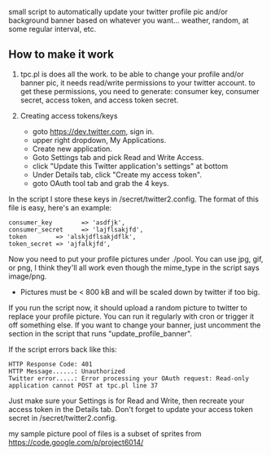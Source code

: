 small script to automatically update your twitter profile pic and/or background banner based on whatever you want... weather, random, at some regular interval, etc.

How to make it work
-------------------

1. tpc.pl is does all the work. to be able to change your profile and/or banner pic, it needs read/write permissions to your twitter account. to get these permissions, you need to generate: consumer key, consumer secret, access token, and access token secret.

2. Creating access tokens/keys
    * goto https://dev.twitter.com, sign in.
    * upper right dropdown, My Applications.
    * Create new application.
    * Goto Settings tab and pick Read and Write Access.
    * click "Update this Twitter application's settings" at bottom
    * Under Details tab, click "Create my access token". 
    * goto OAuth tool tab and grab the 4 keys.

In the script I store these keys in /secret/twitter2.config. The format of this file is easy, here's an example:

    consumer_key        => 'asdfjk',
    consumer_secret     => 'lajflsakjfd',
    token        => 'alskjdflsakjdflk',
    token_secret => 'ajfalkjfd',
  
Now you need to put your profile pictures under ./pool. You can use jpg, gif, or png, I think they'll all work even though the mime_type in the script says image/png.
* Pictures must be < 800 kB and will be scaled down by twitter if too big.

If you run the script now, it should upload a random picture to twitter to replace your profile picture. You can run it regularly with cron or trigger it off something else. If you want to change your banner, just uncomment the section in the script that runs "update_profile_banner".

If the script errors back like this:

    HTTP Response Code: 401
    HTTP Message......: Unauthorized
    Twitter error.....: Error processing your OAuth request: Read-only application cannot POST at tpc.pl line 37

Just make sure your Settings is for Read and Write, then recreate your access token in the Details tab. Don't forget to update your access token secret in /secret/twitter2.config.


my sample picture pool of files is a subset of sprites from https://code.google.com/p/project6014/

